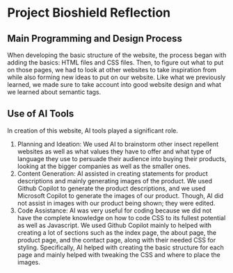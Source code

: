 # Project Bioshield Reflection
## Main Programming and Design Process
When developing the basic structure of the website, the process began with adding the basics: HTML files and CSS files. Then, to figure out what to put on those pages, we had to look at other websites to take inspiration from while also forming new ideas to put on our website. Like what we previously learned, we made sure to take account into good website design and what we learned about semantic tags. 
## Use of AI Tools
In creation of this website, AI tools played a significant role.
1. Planning and Ideation: We used AI to brainstorm other insect repellent websites as well as what values they have to offer and what type of language they use to persuade their audience into buying their products, looking at the bigger companies as well as the smaller ones.
2. Content Generation: AI assisted in creating statements for product descriptions and mainly generating images of the product. We used Github Copilot to generate the product descriptions, and we used Microsoft Copilot to generate the images of our product. Though, AI did not assist in images with our product being shown; they were edited.
3. Code Assistance: AI was very useful for coding because we did not have the complete knowledge on how to code CSS to its fullest potential as well as Javascript. We used Github Copilot mainly to helped with creating a lot of sections such as the index page, the about page, the product page, and the contact page, along with their needed CSS for styling. Specifically, AI helped with creating the basic structure for each page and mainly helped with tweaking the CSS and where to place the images.


